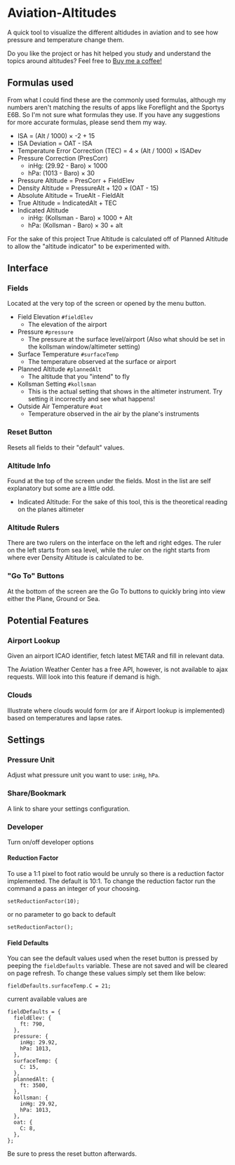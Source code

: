 # Aviation-Altitudes

A quick tool to visualize the different altidudes in aviation and to see how pressure and temperature change them.

Do you like the project or has hit helped you study and understand the topics around altitudes? Feel free to [Buy me a coffee!](https://ko-fi.com/jixabon)

## Formulas used

From what I could find these are the commonly used formulas, although my numbers aren't matching the results of apps like Foreflight and the Sportys E6B. So I'm not sure what formulas they use. If you have any suggestions for more accurate formulas, please send them my way.

- ISA = (Alt / 1000) &times; -2 + 15
- ISA Deviation = OAT - ISA
- Temperature Error Correction (TEC) = 4 &times; (Alt / 1000) &times; ISADev
- Pressure Correction (PresCorr)
  - inHg: (29.92 - Baro) &times; 1000
  - hPa: (1013 - Baro) &times; 30
- Pressure Altitude = PresCorr + FieldElev
- Density Altitude = PressureAlt + 120 &times; (OAT - 15)
- Absolute Altitude = TrueAlt - FieldAlt
- True Altitude = IndicatedAlt + TEC
- Indicated Altitude
  - inHg: (Kollsman - Baro) &times; 1000 + Alt
  - hPa: (Kollsman - Baro) &times; 30 + alt

For the sake of this project True Altitude is calculated off of Planned Altitude to allow the "altitude indicator" to be experimented with.

## Interface

### Fields

Located at the very top of the screen or opened by the menu button.

- Field Elevation `#fieldElev`
  - The elevation of the airport
- Pressure `#pressure`
  - The pressure at the surface level/airport (Also what should be set in the kollsman window/altimeter setting)
- Surface Temperature `#surfaceTemp`
  - The temperature observed at the surface or airport
- Planned Altitude `#plannedAlt`
  - The altitude that you "intend" to fly
- Kollsman Setting `#kollsman`
  - This is the actual setting that shows in the altimeter instrument. Try setting it incorrectly and see what happens!
- Outside Air Temperature `#oat`
  - Temperature observed in the air by the plane's instruments

### Reset Button

Resets all fields to their "default" values.

### Altitude Info

Found at the top of the screen under the fields. Most in the list are self explanatory but some are a little odd.

- Indicated Altitude: For the sake of this tool, this is the theoretical reading on the planes altimeter

### Altitude Rulers

There are two rulers on the interface on the left and right edges. The ruler on the left starts from sea level, while the ruler on the right starts from where ever Density Altitude is calculated to be.

### "Go To" Buttons

At the bottom of the screen are the Go To buttons to quickly bring into view either the Plane, Ground or Sea.

## Potential Features

### Airport Lookup

Given an airport ICAO identifier, fetch latest METAR and fill in relevant data.

The Aviation Weather Center has a free API, however, is not available to ajax requests. Will look into this feature if demand is high.

### Clouds

Illustrate where clouds would form (or are if Airport lookup is implemented) based on temperatures and lapse rates.

## Settings

### Pressure Unit

Adjust what pressure unit you want to use: `inHg`, `hPa`.

### Share/Bookmark

A link to share your settings configuration.

### Developer

Turn on/off developer options

#### Reduction Factor

To use a 1:1 pixel to foot ratio would be unruly so there is a reduction factor implemented. The default is 10:1. To change the reduction factor run the command a pass an integer of your choosing.

```
setReductionFactor(10);
```

or no parameter to go back to default

```
setReductionFactor();
```

#### Field Defaults

You can see the default values used when the reset button is pressed by peeping the `fieldDefaults` variable. These are not saved and will be cleared on page refresh. To change these values simply set them like below:

```
fieldDefaults.surfaceTemp.C = 21;
```

current available values are

```
fieldDefaults = {
  fieldElev: {
    ft: 790,
  },
  pressure: {
    inHg: 29.92,
    hPa: 1013,
  },
  surfaceTemp: {
    C: 15,
  },
  plannedAlt: {
    ft: 3500,
  },
  kollsman: {
    inHg: 29.92,
    hPa: 1013,
  },
  oat: {
    C: 8,
  },
};
```

Be sure to press the reset button afterwards.
